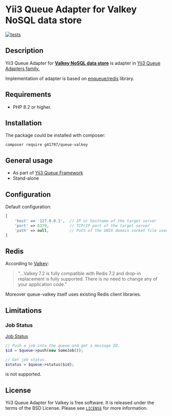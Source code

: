 # Yii3 Queue Adapter for Valkey NoSQL data store


[![tests](https://github.com/g41797/queue-valkey/actions/workflows/tests.yml/badge.svg)](https://github.com/g41797/queue-valkey/actions/workflows/tests.yml)

## Description

Yii3 Queue Adapter for [**Valkey NoSQL data store**](https://valkey.io/) is adapter in [Yii3 Queue Adapters family.](https://github.com/yiisoft/queue/blob/master/docs/guide/en/adapter-list.md)

Implementation of adapter is based on [enqueue/redis](https://github.com/php-enqueue) library.

## Requirements

- PHP 8.2 or higher.

## Installation

The package could be installed with composer:

```shell
composer require g41797/queue-valkey
```

## General usage

- As part of [Yii3 Queue Framework](https://github.com/yiisoft/queue/blob/master/docs/guide/en/README.md)
- Stand-alone


## Configuration

Default configuration:
```php
[
    'host' => '127.0.0.1',  // IP or hostname of the target server
    'port' => 6379,         // TCP/IP port of the target server
    'path' => null,         // Path of the UNIX domain socket file used when connecting to Valkey using UNIX domain sockets.
]
``` 
## Redis

According to [Valkey](https://github.com/orgs/valkey-io/discussions/722#discussioncomment-9927734):
> "...Valkey 7.2 is fully compatible with Redis 7.2 
> and drop-in replacement is fully supported. 
> There is no need to change any of your application code."

Moreover queue-valkey itself uses existing Redis client libraries.

## Limitations

### Job Status
  [Job Status](https://github.com/yiisoft/queue/blob/master/docs/guide/en/usage.md#job-status)
```php
// Push a job into the queue and get a message ID.
$id = $queue->push(new SomeJob());

// Get job status.
$status = $queue->status($id);
```
is not supported.

## License

Yii3 Queue Adapter for Valkey is free software. It is released under the terms of the BSD License.
Please see [`LICENSE`](./LICENSE.md) for more information.
